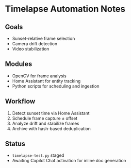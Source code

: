 # Timelapse Automation Notes

## Goals
- Sunset-relative frame selection
- Camera drift detection
- Video stabilization

## Modules
- OpenCV for frame analysis
- Home Assistant for entity tracking
- Python scripts for scheduling and ingestion

## Workflow
1. Detect sunset time via Home Assistant
2. Schedule frame capture ± offset
3. Analyze drift and stabilize frames
4. Archive with hash-based deduplication

## Status
- `timelapse-test.py` staged
- Awaiting Copilot Chat activation for inline doc generation
